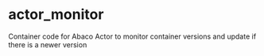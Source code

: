# actor_monitor
Container code for Abaco Actor to monitor container versions and update if there is a newer version
